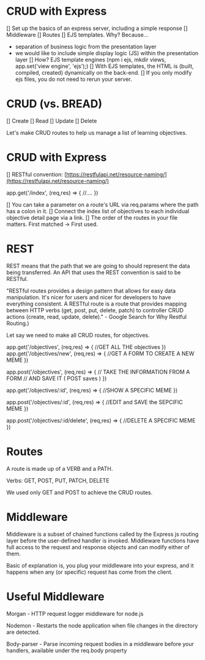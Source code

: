# CRUD with Express

[] Set up the basics of an express server, including a simple response
[] Middleware
[] Routes
[] EJS templates. Why? Because...
* separation of business logic from the presentation layer
* we would like to include simple display logic (JS) within the presentation layer
[] How? EJS template engines (npm i ejs, mkdir views, app.set('view engine', 'ejs');)
[] With EJS templates, the HTML is (built, compiled, created) dynamically on the back-end.
[] If you only modify ejs files, you do not need to rerun your server.

# CRUD (vs. BREAD)

[] Create
[] Read
[] Update
[] Delete

Let's make CRUD routes to help us manage a list of learning objectives.

# CRUD with Express

[] RESTful convention: [https://restfulapi.net/resource-naming/](https://restfulapi.net/resource-naming/) 

app.get('/index', (req,res) => {
  //....
})

[] You can take a parameter on a route's URL via req.params where the path has a colon in it.
[] Connect the index list of objectives to each individual objective detail page via a link.
[] The order of the routes in your file matters. First matched -> First used.

# REST

REST means that the path that we are going to should represent the data being transferred. An API that uses the REST convention is said to be RESTful.

"RESTful routes provides a design pattern that allows for easy data manipulation. It's nicer for users and nicer for developers to have everything consistent. A RESTful route is a route that provides mapping between HTTP verbs (get, post, put, delete, patch) to controller CRUD actions (create, read, update, delete)." - Google Search for Why Restful Routing.)

Let say we need to make all CRUD routes, for objectives.

app.get('/objectives', (req,res) => {
  //GET ALL THE objectives
})
app.get('/objectives/new', (req,res) => {
  //GET A FORM TO CREATE A NEW MEME
})

app.post('/objectives', (req,res) => {
  // TAKE THE INFORMATION FROM A FORM
  // AND SAVE IT ( POST saves )
})

app.get('/objectives/:id', (req,res) => {
  //SHOW A SPECIFIC MEME
})

app.post('/objectives/:id', (req,res) => {
  //EDIT and SAVE the SEPCIFIC MEME
})


app.post('/objectives/:id/delete', (req,res) => {
  //DELETE A SPECIFIC MEME
})

# Routes

A route is made up of a VERB and a PATH.

Verbs: GET, POST, PUT, PATCH, DELETE

We used only GET and POST to achieve the CRUD routes.

# Middleware

Middleware is a subset of chained functions called by the Express js routing layer before the user-defined handler is invoked. Middleware functions have full access to the request and response objects and can modify either of them.

Basic of explanation is, you plug your middleware into your express, and it happens when any (or specific) request has come from the client.

# Useful Middleware

Morgan - HTTP request logger middleware for node.js

Nodemon - Restarts the node application when file changes in the directory are detected.

Body-parser - Parse incoming request bodies in a middleware before your handlers, available under the req.body property